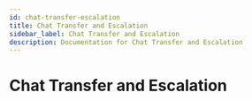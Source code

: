 ```yaml
---
id: chat-transfer-escalation
title: Chat Transfer and Escalation
sidebar_label: Chat Transfer and Escalation
description: Documentation for Chat Transfer and Escalation
---
```


# Chat Transfer and Escalation
